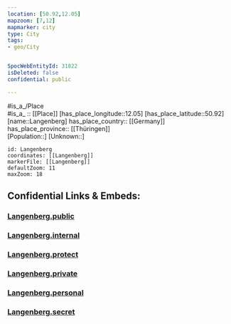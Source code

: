 ```yaml
---
location: [50.92,12.05] 
mapzoom: [7,12] 
mapmarker: city 
type: City
tags:
- geo/City


SpocWebEntityId: 31822
isDeleted: false
confidential: public

---
```

#is_a_/Place  
#is_a_ :: [[Place]] 
[has_place_longitude::12.05] 
[has_place_latitude::50.92] 
[name::Langenberg] 
has_place_country:: [[Germany]]  
has_place_province:: [[Thüringen]]  
[Population::] 
[Unknown::] 


```leaflet
id: Langenberg
coordinates: [[Langenberg]] 
markerFile: [[Langenberg]] 
defaultZoom: 11 
maxZoom: 18
```


## Confidential Links & Embeds: 

### [Langenberg.public](/_public/\Earth\Continent\Europe\Europe~Central\Germany\Germany~East\Thüringen\counties~TH\Gera\CityLangenberg.public.md) 

### [Langenberg.internal](/_internal/\Earth\Continent\Europe\Europe~Central\Germany\Germany~East\Thüringen\counties~TH\Gera\CityLangenberg.internal.md) 

### [Langenberg.protect](/_protect/\Earth\Continent\Europe\Europe~Central\Germany\Germany~East\Thüringen\counties~TH\Gera\CityLangenberg.protect.md) 

### [Langenberg.private](/_private/\Earth\Continent\Europe\Europe~Central\Germany\Germany~East\Thüringen\counties~TH\Gera\CityLangenberg.private.md) 

### [Langenberg.personal](/_personal/\Earth\Continent\Europe\Europe~Central\Germany\Germany~East\Thüringen\counties~TH\Gera\CityLangenberg.personal.md) 

### [Langenberg.secret](/_secret/\Earth\Continent\Europe\Europe~Central\Germany\Germany~East\Thüringen\counties~TH\Gera\CityLangenberg.secret.md)

